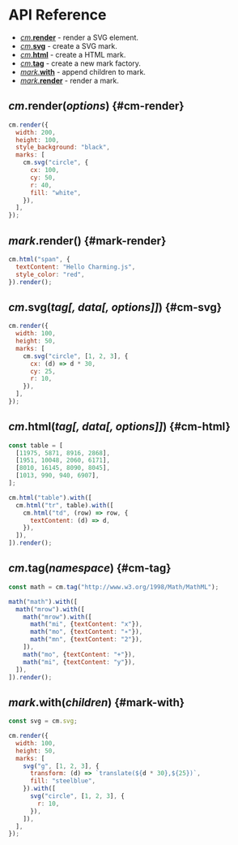 # API Reference

- [_cm_.**render**](/docs/api-index#cm-render) - render a SVG element.
- [_cm_.**svg**](/docs/api-index#cm-svg) - create a SVG mark.
- [_cm_.**html**](/docs/api-index#cm-html) - create a HTML mark.
- [_cm_.**tag**](/docs/api-index#cm-tag) - create a new mark factory.
- [_mark_.**with**](/docs/api-index#mark-with) - append children to mark.
- [_mark_.**render**](/docs/api-index#mark-render) - render a mark.

## _cm_.render(_options_) {#cm-render}

```js eval t=module
cm.render({
  width: 200,
  height: 100,
  style_background: "black",
  marks: [
    cm.svg("circle", {
      cx: 100,
      cy: 50,
      r: 40,
      fill: "white",
    }),
  ],
});
```

## _mark_.render() {#mark-render}

```js eval t=module
cm.html("span", {
  textContent: "Hello Charming.js",
  style_color: "red",
}).render();
```

## _cm_.svg(_tag[, data[, options]]_) {#cm-svg}

```js eval t=module
cm.render({
  width: 100,
  height: 50,
  marks: [
    cm.svg("circle", [1, 2, 3], {
      cx: (d) => d * 30,
      cy: 25,
      r: 10,
    }),
  ],
});
```

## _cm_.html(_tag[, data[, options]]_) {#cm-html}

```js eval t=module
const table = [
  [11975, 5871, 8916, 2868],
  [1951, 10048, 2060, 6171],
  [8010, 16145, 8090, 8045],
  [1013, 990, 940, 6907],
];

cm.html("table").with([
  cm.html("tr", table).with([
    cm.html("td", (row) => row, {
      textContent: (d) => d,
    }),
  ]),
]).render();
```

## _cm_.tag(_namespace_) {#cm-tag}

```js eval t=module
const math = cm.tag("http://www.w3.org/1998/Math/MathML");

math("math").with([
  math("mrow").with([
    math("mrow").with([
      math("mi", {textContent: "x"}),
      math("mo", {textContent: "∗"}),
      math("mn", {textContent: "2"}),
    ]),
    math("mo", {textContent: "+"}),
    math("mi", {textContent: "y"}),
  ]),
]).render();
```

## _mark_.with(_children_) {#mark-with}

```js eval t=module
const svg = cm.svg;

cm.render({
  width: 100,
  height: 50,
  marks: [
    svg("g", [1, 2, 3], {
      transform: (d) => `translate(${d * 30},${25})`,
      fill: "steelblue",
    }).with([
      svg("circle", [1, 2, 3], {
        r: 10,
      }),
    ]),
  ],
});
```
